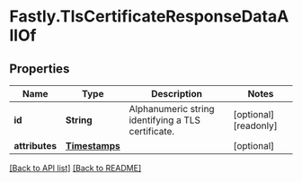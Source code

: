 # Fastly.TlsCertificateResponseDataAllOf

## Properties

Name | Type | Description | Notes
------------ | ------------- | ------------- | -------------
**id** | **String** | Alphanumeric string identifying a TLS certificate. | [optional] [readonly] 
**attributes** | [**Timestamps**](Timestamps.md) |  | [optional] 


[[Back to API list]](../../README.md#endpoints) [[Back to README]](../../README.md)
